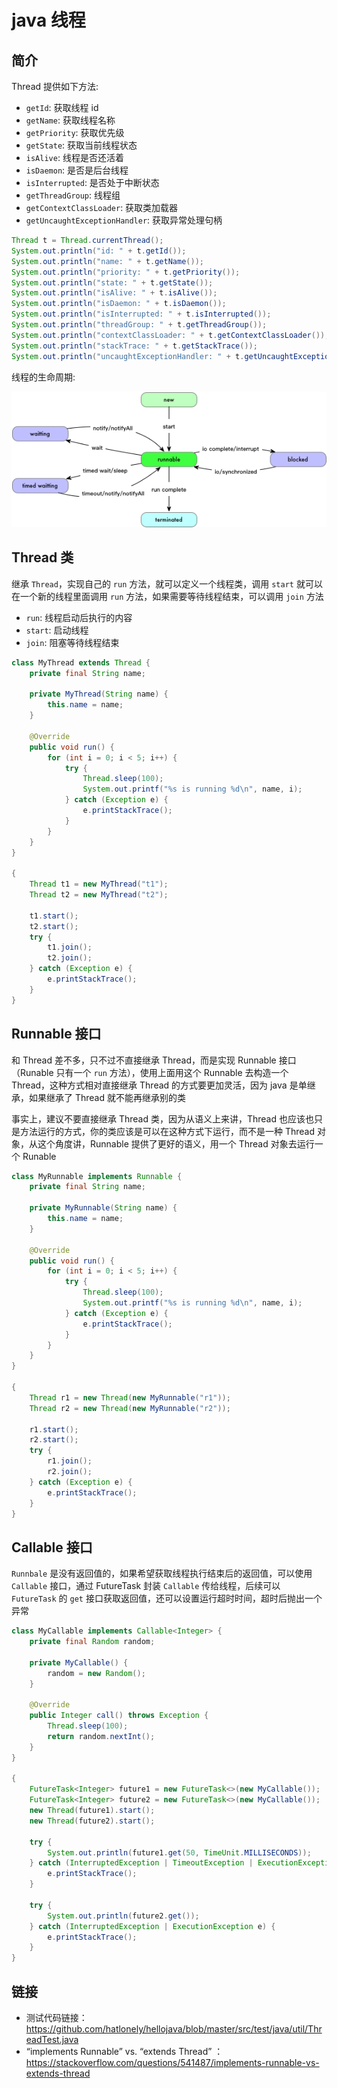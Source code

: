 # java 线程

## 简介

Thread 提供如下方法:

- `getId`: 获取线程 id
- `getName`: 获取线程名称
- `getPriority`: 获取优先级
- `getState`: 获取当前线程状态
- `isAlive`: 线程是否还活着
- `isDaemon`: 是否是后台线程
- `isInterrupted`: 是否处于中断状态
- `getThreadGroup`: 线程组
- `getContextClassLoader`: 获取类加载器
- `getUncaughtExceptionHandler`: 获取异常处理句柄

``` java
Thread t = Thread.currentThread();
System.out.println("id: " + t.getId());
System.out.println("name: " + t.getName());
System.out.println("priority: " + t.getPriority());
System.out.println("state: " + t.getState());
System.out.println("isAlive: " + t.isAlive());
System.out.println("isDaemon: " + t.isDaemon());
System.out.println("isInterrupted: " + t.isInterrupted());
System.out.println("threadGroup: " + t.getThreadGroup());
System.out.println("contextClassLoader: " + t.getContextClassLoader());
System.out.println("stackTrace: " + t.getStackTrace());
System.out.println("uncaughtExceptionHandler: " + t.getUncaughtExceptionHandler());
```

线程的生命周期:

![thread-life-cycle](thread-life-cycle.png)

## Thread 类

继承 `Thread`，实现自己的 `run` 方法，就可以定义一个线程类，调用 `start` 就可以在一个新的线程里面调用 `run` 方法，如果需要等待线程结束，可以调用 `join` 方法

- `run`: 线程启动后执行的内容
- `start`: 启动线程
- `join`: 阻塞等待线程结束

``` java
class MyThread extends Thread {
    private final String name;

    private MyThread(String name) {
        this.name = name;
    }

    @Override
    public void run() {
        for (int i = 0; i < 5; i++) {
            try {
                Thread.sleep(100);
                System.out.printf("%s is running %d\n", name, i);
            } catch (Exception e) {
                e.printStackTrace();
            }
        }
    }
}

{
    Thread t1 = new MyThread("t1");
    Thread t2 = new MyThread("t2");

    t1.start();
    t2.start();
    try {
        t1.join();
        t2.join();
    } catch (Exception e) {
        e.printStackTrace();
    }
}
```

## Runnable 接口

和 Thread 差不多，只不过不直接继承 Thread，而是实现 Runnable 接口（Runable 只有一个 `run` 方法），使用上面用这个 Runnable 去构造一个 Thread，这种方式相对直接继承 Thread 的方式要更加灵活，因为 java 是单继承，如果继承了 Thread 就不能再继承别的类

事实上，建议不要直接继承 Thread 类，因为从语义上来讲，Thread 也应该也只是方法运行的方式，你的类应该是可以在这种方式下运行，而不是一种 Thread 对象，从这个角度讲，Runnable 提供了更好的语义，用一个 Thread 对象去运行一个 Runable

``` java
class MyRunnable implements Runnable {
    private final String name;

    private MyRunnable(String name) {
        this.name = name;
    }

    @Override
    public void run() {
        for (int i = 0; i < 5; i++) {
            try {
                Thread.sleep(100);
                System.out.printf("%s is running %d\n", name, i);
            } catch (Exception e) {
                e.printStackTrace();
            }
        }
    }
}

{
    Thread r1 = new Thread(new MyRunnable("r1"));
    Thread r2 = new Thread(new MyRunnable("r2"));

    r1.start();
    r2.start();
    try {
        r1.join();
        r2.join();
    } catch (Exception e) {
        e.printStackTrace();
    }
}
```

## Callable 接口

`Runnbale` 是没有返回值的，如果希望获取线程执行结束后的返回值，可以使用 `Callable` 接口，通过 FutureTask 封装 `Callable` 传给线程，后续可以 `FutureTask` 的 `get` 接口获取返回值，还可以设置运行超时时间，超时后抛出一个异常

``` java
class MyCallable implements Callable<Integer> {
    private final Random random;

    private MyCallable() {
        random = new Random();
    }

    @Override
    public Integer call() throws Exception {
        Thread.sleep(100);
        return random.nextInt();
    }
}

{
    FutureTask<Integer> future1 = new FutureTask<>(new MyCallable());
    FutureTask<Integer> future2 = new FutureTask<>(new MyCallable());
    new Thread(future1).start();
    new Thread(future2).start();

    try {
        System.out.println(future1.get(50, TimeUnit.MILLISECONDS));
    } catch (InterruptedException | TimeoutException | ExecutionException e) {
        e.printStackTrace();
    }

    try {
        System.out.println(future2.get());
    } catch (InterruptedException | ExecutionException e) {
        e.printStackTrace();
    }
}
```

## 链接

- 测试代码链接：<https://github.com/hatlonely/hellojava/blob/master/src/test/java/util/ThreadTest.java>
- “implements Runnable” vs. “extends Thread” ：<https://stackoverflow.com/questions/541487/implements-runnable-vs-extends-thread>
